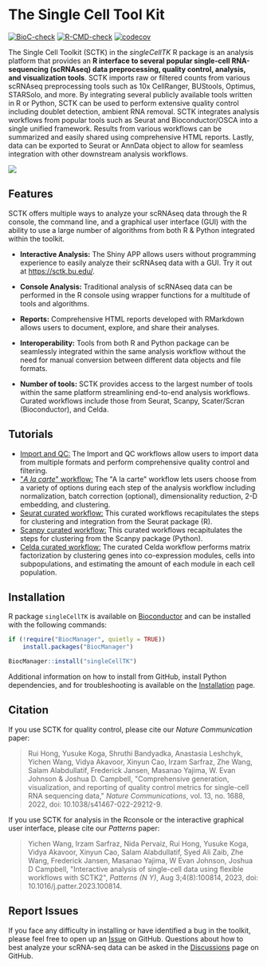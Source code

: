 # The Single Cell Tool Kit

[![BioC-check](https://github.com/compbiomed/singleCellTK/actions/workflows/BioC-check.yaml/badge.svg?branch=master)](https://github.com/compbiomed/singleCellTK/actions/workflows/BioC-check.yaml) [![R-CMD-check](https://github.com/compbiomed/singleCellTK/actions/workflows/R-CMD-check.yaml/badge.svg?branch=master)](https://github.com/compbiomed/singleCellTK/actions/workflows/R-CMD-check.yaml) [![codecov](https://codecov.io/gh/compbiomed/singleCellTK/branch/devel/graph/badge.svg)](https://codecov.io/gh/compbiomed/singleCellTK)

The Single Cell Toolkit (SCTK) in the *singleCellTK* R package is an analysis platform that provides an **R interface to several popular single-cell RNA-sequencing (scRNAseq) data preprocessing, quality control, analysis, and visualization tools**. SCTK imports raw or filtered counts from various scRNAseq preprocessing tools such as 10x CellRanger, BUStools, Optimus, STARSolo, and more. By integrating several publicly available tools written in R or Python, SCTK can be used to perform extensive quality control including doublet detection, ambient RNA removal. SCTK integrates analysis workflows from popular tools such as Seurat and Bioconductor/OSCA into a single unified framework. Results from various workflows can be summarized and easily shared using comprehensive HTML reports. Lastly, data can be exported to Seurat or AnnData object to allow for seamless integration with other downstream analysis workflows.

![](https://camplab.net/sctk/SingleCellTK_summary.png)

## Features

SCTK offers multiple ways to analyze your scRNAseq data through the R console, the command line, and a graphical user interface (GUI) with the ability to use a large number of algorithms from both R & Python integrated within the toolkit.

-   **Interactive Analysis:** The Shiny APP allows users without programming experience to easily analyze their scRNAseq data with a GUI. Try it out at <https://sctk.bu.edu/>.

-   **Console Analysis:** Traditional analysis of scRNAseq data can be performed in the R console using wrapper functions for a multitude of tools and algorithms.

-   **Reports:** Comprehensive HTML reports developed with RMarkdown allows users to document, explore, and share their analyses.

-   **Interoperability:** Tools from both R and Python package can be seamlessly integrated within the same analysis workflow without the need for manual conversion between different data objects and file formats.

-   **Number of tools:** SCTK provides access to the largest number of tools within the same platform streamlining end-to-end analysis workflows. Curated workflows include those from Seurat, Scanpy, Scater/Scran (Bioconductor), and Celda.

## Tutorials

-   [Import and QC:](https://camplab.net/sctk/current/articles/import_data.html) The Import and QC workflows allow users to import data from multiple formats and perform comprehensive quality control and filtering.
-   ["*A la carte*" workflow:](https://camplab.net/sctk/current/articles/02_a_la_carte_workflow.html) The "A la carte" workflow lets users choose from a variety of options during each step of the analysis workflow including normalization, batch correction (optional), dimensionality reduction, 2-D embedding, and clustering.
-   [Seurat curated workflow:](https://camplab.net/sctk/current/articles/seurat_curated_workflow.html) This curated workflows recapitulates the steps for clustering and integration from the Seurat package (R).
-   [Scanpy curated workflow:](https://camplab.net/sctk/current/articles/scanpy_curated_workflow.html) This curated workflows recapitulates the steps for clustering from the Scanpy package (Python).
-   [Celda curated workflow:](https://camplab.net/sctk/current/articles/celda_curated_workflow.html) The curated Celda workflow performs matrix factorization by clustering genes into co-expression modules, cells into subpopulations, and estimating the amount of each module in each cell population.

## Installation

R package `singleCellTK` is available on [Bioconductor](https://bioconductor.org/packages/release/bioc/html/singleCellTK.html) and can be installed with the following commands:

``` r
if (!require("BiocManager", quietly = TRUE))
    install.packages("BiocManager")

BiocManager::install("singleCellTK")
```

Additional information on how to install from GitHub, install Python dependencies, and for troubleshooting is available on the [Installation](https://camplab.net/sctk/current/articles/installation.html) page.

## Citation

If you use SCTK for quality control, please cite our *Nature Communication* paper:

> Rui Hong, Yusuke Koga, Shruthi Bandyadka, Anastasia Leshchyk, Yichen Wang, Vidya Akavoor, Xinyun Cao, Irzam Sarfraz, Zhe Wang, Salam Alabdullatif, Frederick Jansen, Masanao Yajima, W. Evan Johnson & Joshua D. Campbell, "Comprehensive generation, visualization, and reporting of quality control metrics for single-cell RNA sequencing data," *Nature Communications*, vol. 13, no. 1688, 2022, doi: 10.1038/s41467-022-29212-9.

If you use SCTK for analysis in the Rconsole or the interactive graphical user interface, please cite our *Patterns* paper:

> Yichen Wang, Irzam Sarfraz, Nida Pervaiz, Rui Hong, Yusuke Koga, Vidya Akavoor, Xinyun Cao, Salam Alabdullatif, Syed Ali Zaib, Zhe Wang, Frederick Jansen, Masanao Yajima, W Evan Johnson, Joshua D Campbell, "Interactive analysis of single-cell data using flexible workflows with SCTK2", *Patterns (N Y)*, Aug 3;4(8):100814, 2023, doi: 10.1016/j.patter.2023.100814.

## Report Issues

If you face any difficulty in installing or have identified a bug in the toolkit, please feel free to open up an [Issue](https://github.com/compbiomed/singleCellTK/issues) on GitHub. Questions about how to best analyze your scRNA-seq data can be asked in the [Discussions](https://github.com/compbiomed/singleCellTK/discussions) page on GitHub.

